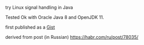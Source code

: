 try Linux signal handling in Java

Tested Ok with Oracle Java 8 and OpenJDK 11.

first published as a [Gist](https://gist.github.com/mz0/ce67ca92f5a0d2b90c41894c06a0a0f2)

derived from post (in Russian) https://habr.com/ru/post/78035/
